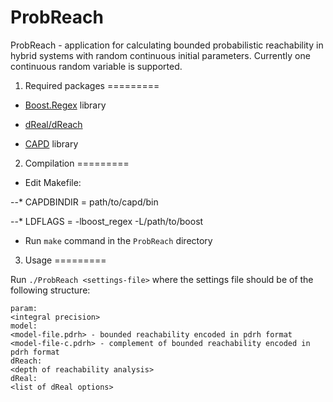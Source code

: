 ProbReach
=========
ProbReach - application for calculating bounded probabilistic reachability in hybrid systems with random continuous initial parameters. Currently one continuous random variable is supported.

1. Required packages
=========
- [Boost.Regex](http://www.boost.org/doc/libs/1_55_0/libs/regex/doc/html/index.html) library

- [dReal/dReach](http://dreal.cs.cmu.edu/)

- [CAPD](http://capd.ii.uj.edu.pl/) library

2. Compilation
=========

- Edit Makefile:

--* CAPDBINDIR = path/to/capd/bin

--* LDFLAGS = -lboost_regex -L/path/to/boost

- Run `make` command in the `ProbReach` directory


3. Usage
=========

Run `./ProbReach <settings-file>` where the settings file should be of the following structure:

```
param:
<integral precision>
model:
<model-file.pdrh> - bounded reachability encoded in pdrh format
<model-file-c.pdrh> - complement of bounded reachability encoded in pdrh format
dReach:
<depth of reachability analysis>
dReal:
<list of dReal options>
```